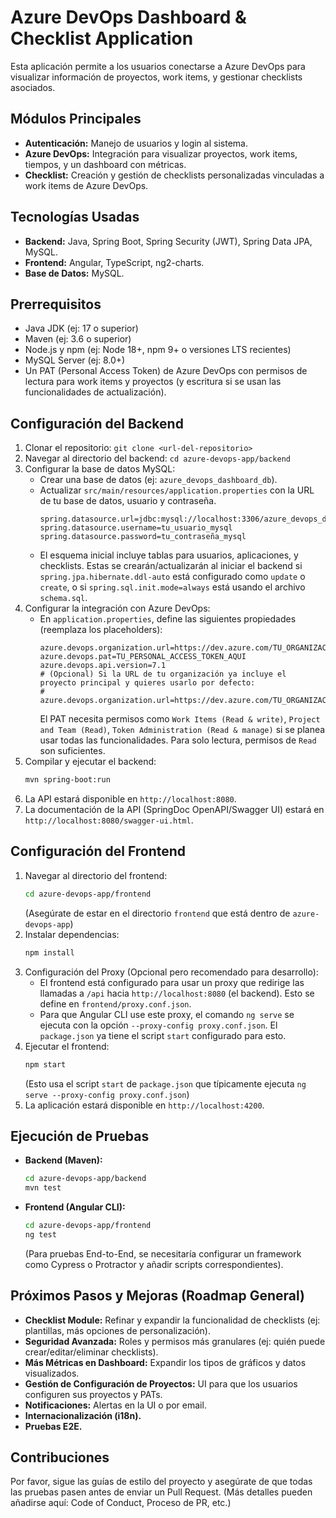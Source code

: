 # Azure DevOps Dashboard & Checklist Application

Esta aplicación permite a los usuarios conectarse a Azure DevOps para visualizar información de proyectos, work items, y gestionar checklists asociados.

## Módulos Principales
- **Autenticación:** Manejo de usuarios y login al sistema.
- **Azure DevOps:** Integración para visualizar proyectos, work items, tiempos, y un dashboard con métricas.
- **Checklist:** Creación y gestión de checklists personalizadas vinculadas a work items de Azure DevOps.

## Tecnologías Usadas
- **Backend:** Java, Spring Boot, Spring Security (JWT), Spring Data JPA, MySQL.
- **Frontend:** Angular, TypeScript, ng2-charts.
- **Base de Datos:** MySQL.

## Prerrequisitos
- Java JDK (ej: 17 o superior)
- Maven (ej: 3.6 o superior)
- Node.js y npm (ej: Node 18+, npm 9+ o versiones LTS recientes)
- MySQL Server (ej: 8.0+)
- Un PAT (Personal Access Token) de Azure DevOps con permisos de lectura para work items y proyectos (y escritura si se usan las funcionalidades de actualización).

## Configuración del Backend
1.  Clonar el repositorio: `git clone <url-del-repositorio>`
2.  Navegar al directorio del backend: `cd azure-devops-app/backend`
3.  Configurar la base de datos MySQL:
    *   Crear una base de datos (ej: `azure_devops_dashboard_db`).
    *   Actualizar `src/main/resources/application.properties` con la URL de tu base de datos, usuario y contraseña.
        ```properties
        spring.datasource.url=jdbc:mysql://localhost:3306/azure_devops_dashboard_db
        spring.datasource.username=tu_usuario_mysql
        spring.datasource.password=tu_contraseña_mysql
        ```
    *   El esquema inicial incluye tablas para usuarios, aplicaciones, y checklists.
        Estas se crearán/actualizarán al iniciar el backend si `spring.jpa.hibernate.ddl-auto`
        está configurado como `update` o `create`, o si `spring.sql.init.mode=always`
        está usando el archivo `schema.sql`.
4.  Configurar la integración con Azure DevOps:
    *   En `application.properties`, define las siguientes propiedades (reemplaza los placeholders):
        ```properties
        azure.devops.organization.url=https://dev.azure.com/TU_ORGANIZACION
        azure.devops.pat=TU_PERSONAL_ACCESS_TOKEN_AQUI
        azure.devops.api.version=7.1
        # (Opcional) Si la URL de tu organización ya incluye el proyecto principal y quieres usarlo por defecto:
        # azure.devops.organization.url=https://dev.azure.com/TU_ORGANIZACION/TU_PROYECTO_POR_DEFECTO
        ```
        El PAT necesita permisos como `Work Items (Read & write)`, `Project and Team (Read)`, `Token Administration (Read & manage)` si se planea usar todas las funcionalidades. Para solo lectura, permisos de `Read` son suficientes.
5.  Compilar y ejecutar el backend:
    ```bash
    mvn spring-boot:run
    ```
6.  La API estará disponible en `http://localhost:8080`.
7.  La documentación de la API (SpringDoc OpenAPI/Swagger UI) estará en `http://localhost:8080/swagger-ui.html`.

## Configuración del Frontend
1.  Navegar al directorio del frontend:
    ```bash
    cd azure-devops-app/frontend
    ```
    (Asegúrate de estar en el directorio `frontend` que está dentro de `azure-devops-app`)
2.  Instalar dependencias:
    ```bash
    npm install
    ```
3.  Configuración del Proxy (Opcional pero recomendado para desarrollo):
    *   El frontend está configurado para usar un proxy que redirige las llamadas a `/api` hacia `http://localhost:8080` (el backend). Esto se define en `frontend/proxy.conf.json`.
    *   Para que Angular CLI use este proxy, el comando `ng serve` se ejecuta con la opción `--proxy-config proxy.conf.json`. El `package.json` ya tiene el script `start` configurado para esto.
4.  Ejecutar el frontend:
    ```bash
    npm start
    ```
    (Esto usa el script `start` de `package.json` que típicamente ejecuta `ng serve --proxy-config proxy.conf.json`)
5.  La aplicación estará disponible en `http://localhost:4200`.

## Ejecución de Pruebas
-   **Backend (Maven):**
    ```bash
    cd azure-devops-app/backend
    mvn test
    ```
-   **Frontend (Angular CLI):**
    ```bash
    cd azure-devops-app/frontend
    ng test
    ```
    (Para pruebas End-to-End, se necesitaría configurar un framework como Cypress o Protractor y añadir scripts correspondientes).

## Próximos Pasos y Mejoras (Roadmap General)
-   **Checklist Module:** Refinar y expandir la funcionalidad de checklists (ej: plantillas, más opciones de personalización).
-   **Seguridad Avanzada:** Roles y permisos más granulares (ej: quién puede crear/editar/eliminar checklists).
-   **Más Métricas en Dashboard:** Expandir los tipos de gráficos y datos visualizados.
-   **Gestión de Configuración de Proyectos:** UI para que los usuarios configuren sus proyectos y PATs.
-   **Notificaciones:** Alertas en la UI o por email.
-   **Internacionalización (i18n).**
-   **Pruebas E2E.**

## Contribuciones
Por favor, sigue las guías de estilo del proyecto y asegúrate de que todas las pruebas pasen antes de enviar un Pull Request.
(Más detalles pueden añadirse aquí: Code of Conduct, Proceso de PR, etc.)
